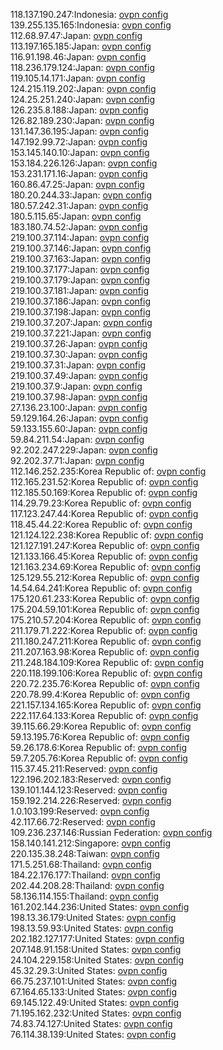 118.137.190.247:Indonesia: [ovpn config](vpn/118_137_190_247.ovpn)  
139.255.135.165:Indonesia: [ovpn config](vpn/139_255_135_165.ovpn)  
112.68.97.47:Japan: [ovpn config](vpn/112_68_97_47.ovpn)  
113.197.165.185:Japan: [ovpn config](vpn/113_197_165_185.ovpn)  
116.91.198.46:Japan: [ovpn config](vpn/116_91_198_46.ovpn)  
118.236.179.124:Japan: [ovpn config](vpn/118_236_179_124.ovpn)  
119.105.14.171:Japan: [ovpn config](vpn/119_105_14_171.ovpn)  
124.215.119.202:Japan: [ovpn config](vpn/124_215_119_202.ovpn)  
124.25.251.240:Japan: [ovpn config](vpn/124_25_251_240.ovpn)  
126.235.8.188:Japan: [ovpn config](vpn/126_235_8_188.ovpn)  
126.82.189.230:Japan: [ovpn config](vpn/126_82_189_230.ovpn)  
131.147.36.195:Japan: [ovpn config](vpn/131_147_36_195.ovpn)  
147.192.99.72:Japan: [ovpn config](vpn/147_192_99_72.ovpn)  
153.145.140.10:Japan: [ovpn config](vpn/153_145_140_10.ovpn)  
153.184.226.126:Japan: [ovpn config](vpn/153_184_226_126.ovpn)  
153.231.171.16:Japan: [ovpn config](vpn/153_231_171_16.ovpn)  
160.86.47.25:Japan: [ovpn config](vpn/160_86_47_25.ovpn)  
180.20.244.33:Japan: [ovpn config](vpn/180_20_244_33.ovpn)  
180.57.242.31:Japan: [ovpn config](vpn/180_57_242_31.ovpn)  
180.5.115.65:Japan: [ovpn config](vpn/180_5_115_65.ovpn)  
183.180.74.52:Japan: [ovpn config](vpn/183_180_74_52.ovpn)  
219.100.37.114:Japan: [ovpn config](vpn/219_100_37_114.ovpn)  
219.100.37.146:Japan: [ovpn config](vpn/219_100_37_146.ovpn)  
219.100.37.163:Japan: [ovpn config](vpn/219_100_37_163.ovpn)  
219.100.37.177:Japan: [ovpn config](vpn/219_100_37_177.ovpn)  
219.100.37.179:Japan: [ovpn config](vpn/219_100_37_179.ovpn)  
219.100.37.181:Japan: [ovpn config](vpn/219_100_37_181.ovpn)  
219.100.37.186:Japan: [ovpn config](vpn/219_100_37_186.ovpn)  
219.100.37.198:Japan: [ovpn config](vpn/219_100_37_198.ovpn)  
219.100.37.207:Japan: [ovpn config](vpn/219_100_37_207.ovpn)  
219.100.37.221:Japan: [ovpn config](vpn/219_100_37_221.ovpn)  
219.100.37.26:Japan: [ovpn config](vpn/219_100_37_26.ovpn)  
219.100.37.30:Japan: [ovpn config](vpn/219_100_37_30.ovpn)  
219.100.37.31:Japan: [ovpn config](vpn/219_100_37_31.ovpn)  
219.100.37.49:Japan: [ovpn config](vpn/219_100_37_49.ovpn)  
219.100.37.9:Japan: [ovpn config](vpn/219_100_37_9.ovpn)  
219.100.37.98:Japan: [ovpn config](vpn/219_100_37_98.ovpn)  
27.136.23.100:Japan: [ovpn config](vpn/27_136_23_100.ovpn)  
59.129.164.26:Japan: [ovpn config](vpn/59_129_164_26.ovpn)  
59.133.155.60:Japan: [ovpn config](vpn/59_133_155_60.ovpn)  
59.84.211.54:Japan: [ovpn config](vpn/59_84_211_54.ovpn)  
92.202.247.229:Japan: [ovpn config](vpn/92_202_247_229.ovpn)  
92.202.37.71:Japan: [ovpn config](vpn/92_202_37_71.ovpn)  
112.146.252.235:Korea Republic of: [ovpn config](vpn/112_146_252_235.ovpn)  
112.165.231.52:Korea Republic of: [ovpn config](vpn/112_165_231_52.ovpn)  
112.185.50.169:Korea Republic of: [ovpn config](vpn/112_185_50_169.ovpn)  
114.29.79.23:Korea Republic of: [ovpn config](vpn/114_29_79_23.ovpn)  
117.123.247.44:Korea Republic of: [ovpn config](vpn/117_123_247_44.ovpn)  
118.45.44.22:Korea Republic of: [ovpn config](vpn/118_45_44_22.ovpn)  
121.124.122.238:Korea Republic of: [ovpn config](vpn/121_124_122_238.ovpn)  
121.127.191.247:Korea Republic of: [ovpn config](vpn/121_127_191_247.ovpn)  
121.133.166.45:Korea Republic of: [ovpn config](vpn/121_133_166_45.ovpn)  
121.163.234.69:Korea Republic of: [ovpn config](vpn/121_163_234_69.ovpn)  
125.129.55.212:Korea Republic of: [ovpn config](vpn/125_129_55_212.ovpn)  
14.54.64.241:Korea Republic of: [ovpn config](vpn/14_54_64_241.ovpn)  
175.120.61.233:Korea Republic of: [ovpn config](vpn/175_120_61_233.ovpn)  
175.204.59.101:Korea Republic of: [ovpn config](vpn/175_204_59_101.ovpn)  
175.210.57.204:Korea Republic of: [ovpn config](vpn/175_210_57_204.ovpn)  
211.179.71.222:Korea Republic of: [ovpn config](vpn/211_179_71_222.ovpn)  
211.180.247.211:Korea Republic of: [ovpn config](vpn/211_180_247_211.ovpn)  
211.207.163.98:Korea Republic of: [ovpn config](vpn/211_207_163_98.ovpn)  
211.248.184.109:Korea Republic of: [ovpn config](vpn/211_248_184_109.ovpn)  
220.118.199.106:Korea Republic of: [ovpn config](vpn/220_118_199_106.ovpn)  
220.72.235.76:Korea Republic of: [ovpn config](vpn/220_72_235_76.ovpn)  
220.78.99.4:Korea Republic of: [ovpn config](vpn/220_78_99_4.ovpn)  
221.157.134.165:Korea Republic of: [ovpn config](vpn/221_157_134_165.ovpn)  
222.117.64.133:Korea Republic of: [ovpn config](vpn/222_117_64_133.ovpn)  
39.115.66.29:Korea Republic of: [ovpn config](vpn/39_115_66_29.ovpn)  
59.13.195.76:Korea Republic of: [ovpn config](vpn/59_13_195_76.ovpn)  
59.26.178.6:Korea Republic of: [ovpn config](vpn/59_26_178_6.ovpn)  
59.7.205.76:Korea Republic of: [ovpn config](vpn/59_7_205_76.ovpn)  
115.37.45.211:Reserved: [ovpn config](vpn/115_37_45_211.ovpn)  
122.196.202.183:Reserved: [ovpn config](vpn/122_196_202_183.ovpn)  
139.101.144.123:Reserved: [ovpn config](vpn/139_101_144_123.ovpn)  
159.192.214.226:Reserved: [ovpn config](vpn/159_192_214_226.ovpn)  
1.0.103.199:Reserved: [ovpn config](vpn/1_0_103_199.ovpn)  
42.117.66.72:Reserved: [ovpn config](vpn/42_117_66_72.ovpn)  
109.236.237.146:Russian Federation: [ovpn config](vpn/109_236_237_146.ovpn)  
158.140.141.212:Singapore: [ovpn config](vpn/158_140_141_212.ovpn)  
220.135.38.248:Taiwan: [ovpn config](vpn/220_135_38_248.ovpn)  
171.5.251.68:Thailand: [ovpn config](vpn/171_5_251_68.ovpn)  
184.22.176.177:Thailand: [ovpn config](vpn/184_22_176_177.ovpn)  
202.44.208.28:Thailand: [ovpn config](vpn/202_44_208_28.ovpn)  
58.136.114.155:Thailand: [ovpn config](vpn/58_136_114_155.ovpn)  
161.202.144.236:United States: [ovpn config](vpn/161_202_144_236.ovpn)  
198.13.36.179:United States: [ovpn config](vpn/198_13_36_179.ovpn)  
198.13.59.93:United States: [ovpn config](vpn/198_13_59_93.ovpn)  
202.182.127.177:United States: [ovpn config](vpn/202_182_127_177.ovpn)  
207.148.91.158:United States: [ovpn config](vpn/207_148_91_158.ovpn)  
24.104.229.158:United States: [ovpn config](vpn/24_104_229_158.ovpn)  
45.32.29.3:United States: [ovpn config](vpn/45_32_29_3.ovpn)  
66.75.237.101:United States: [ovpn config](vpn/66_75_237_101.ovpn)  
67.164.65.133:United States: [ovpn config](vpn/67_164_65_133.ovpn)  
69.145.122.49:United States: [ovpn config](vpn/69_145_122_49.ovpn)  
71.195.162.232:United States: [ovpn config](vpn/71_195_162_232.ovpn)  
74.83.74.127:United States: [ovpn config](vpn/74_83_74_127.ovpn)  
76.114.38.139:United States: [ovpn config](vpn/76_114_38_139.ovpn)  
